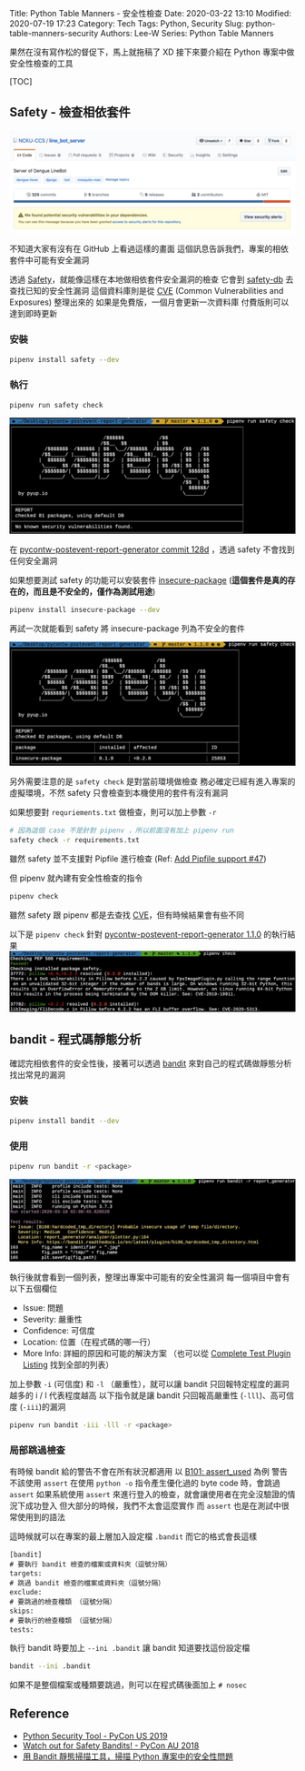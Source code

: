 Title: Python Table Manners - 安全性檢查
Date: 2020-03-22 13:10
Modified: 2020-07-19 17:23
Category: Tech
Tags: Python, Security
Slug: python-table-manners-security
Authors: Lee-W
Series: Python Table Manners

果然在沒有寫作松的督促下，馬上就拖稿了 XD
接下來要介紹在 Python 專案中做安全性檢查的工具

<!--more-->

[TOC]

## Safety - 檢查相依套件

![depbot](/images/posts-image/2020-02-22-python-table-manner-series/depbot.jpg)

不知道大家有沒有在 GitHub 上看過這樣的畫面
這個訊息告訴我們，專案的相依套件中可能有安全漏洞

透過 [Safety](https://github.com/pyupio/safety)，就能像這樣在本地做相依套件安全漏洞的檢查
它會到 [safety-db](https://github.com/pyupio/safety-db) 去查找已知的安全性漏洞
這個資料庫則是從 [CVE](https://cve.mitre.org/) (Common Vulnerabilities and Exposures) 整理出來的
如果是免費版，一個月會更新一次資料庫
付費版則可以達到即時更新

### 安裝

```sh
pipenv install safety --dev
```

### 執行

```sh
pipenv run safety check
```

![safety-not-found](/images/posts-image/2020-02-22-python-table-manner-series/safety-not-found.jpg)

在 [pycontw-postevent-report-generator commit 128d](https://github.com/pycontw/pycontw-postevent-report-generator/commit/128d271942099b94faca3693d6c146c879e3b414) ，透過 safety 不會找到任何安全漏洞

如果想要測試 safety 的功能可以安裝套件 [insecure-package](https://pypi.org/project/insecure-package/) (**這個套件是真的存在的，而且是不安全的，僅作為測試用途**)

```sh
pipenv install insecure-package --dev
```

再試一次就能看到 safety 將 insecure-package 列為不安全的套件

![safety-found-insecure](/images/posts-image/2020-02-22-python-table-manner-series/safety-found-insecure.jpg)

另外需要注意的是 `safety check` 是對當前環境做檢查
務必確定已經有進入專案的虛擬環境，不然 safety 只會檢查到本機使用的套件有沒有漏洞

如果想要對 `requriements.txt` 做檢查，則可以加上參數 `-r`

```sh
# 因為這個 case 不是針對 pipenv ，所以前面沒有加上 pipenv run
safety check -r requirements.txt
```

雖然 safety 並不支援對 Pipfile 進行檢查 (Ref: [Add Pipfile support #47](https://github.com/pyupio/safety/issues/47))

但 pipenv 就內建有安全性檢查的指令

```sh
pipenv check
```

雖然 safety 跟 pipenv 都是去查找 [CVE](https://cve.mitre.org/)，但有時候結果會有些不同

以下是 `pipenv check` 針對 [pycontw-postevent-report-generator 1.1.0](https://github.com/pycontw/pycontw-postevent-report-generator/tree/1.1.0) 的執行結果
![pipenv-check-pillow](/images/posts-image/2020-02-22-python-table-manner-series/pipenv-check-pillow.jpg)

## bandit - 程式碼靜態分析
確認完相依套件的安全性後，接著可以透過 [bandit](https://github.com/PyCQA/bandit) 來對自己的程式碼做靜態分析找出常見的漏洞

### 安裝

```sh
pipenv install bandit --dev
```

### 使用

```sh
pipenv run bandit -r <package>
```

![bandit-result](/images/posts-image/2020-02-22-python-table-manner-series/bandit-result.jpg)

執行後就會看到一個列表，整理出專案中可能有的安全性漏洞
每一個項目中會有以下五個欄位

* Issue: 問題
* Severity: 嚴重性
* Confidence: 可信度
* Location: 位置（在程式碼的哪一行）
* More Info: 詳細的原因和可能的解決方案 （也可以從 [Complete Test Plugin Listing](https://bandit.readthedocs.io/en/latest/plugins/#complete-test-plugin-listing) 找到全部的列表）


加上參數 `-i` (可信度) 和 `-l` （嚴重性），就可以讓 bandit 只回報特定程度的漏洞
越多的 i / l 代表程度越高
以下指令就是讓 bandit 只回報高嚴重性 (`-lll`)、高可信度 (`-iii`)的漏洞

```sh
pipenv run bandit -iii -lll -r <package>
```

### 局部跳過檢查
有時候 bandit 給的警告不會在所有狀況都適用
以 [B101: assert_used](https://bandit.readthedocs.io/en/latest/plugins/b101_assert_used.html#module-bandit.plugins.asserts) 為例
警告不該使用 `assert`
在使用 `python -o` 指令產生優化過的 byte code 時，會跳過 `assert`
如果系統使用 `assert` 來進行登入的檢查，就會讓使用者在完全沒驗證的情況下成功登入
但大部分的時候，我們不太會這麼實作
而 `assert` 也是在測試中很常使用到的語法

這時候就可以在專案的最上層加入設定檔 `.bandit`
而它的格式會長這樣

```text
[bandit]
# 要執行 bandit 檢查的檔案或資料夾（逗號分隔）
targets:
# 跳過 bandit 檢查的檔案或資料夾（逗號分隔）
exclude:
# 要跳過的檢查種類 （逗號分隔）
skips:
# 要執行的檢查種類 （逗號分隔）
tests:
```

執行 bandit 時要加上 `--ini .bandit` 讓 bandit 知道要找這份設定檔

```sh
bandit --ini .bandit
```

如果不是整個檔案或種類要跳過，則可以在程式碼後面加上 `# nosec`

## Reference
* [Python Security Tool - PyCon US 2019](https://lee-w.github.io/pycon-note/posts/pycon-us-2019/2019/10/python-security-tool/)
* [Watch out for Safety Bandits! - PyCon AU 2018](https://lee-w.github.io/pycon-note/posts/pycon-au-2018/2019/08/watch-out-for-safety-bandits/)
* [用 Bandit 靜態掃描工具，掃描 Python 專案中的安全性問題](https://myapollo.com.tw/zh-tw/secure-your-python-code-with-bandit/)
